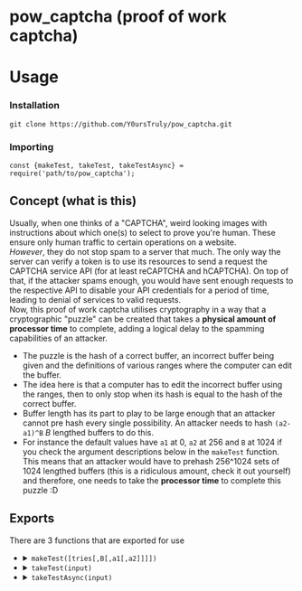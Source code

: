 # pow_captcha (proof of work captcha)

# Usage
### Installation
```
git clone https://github.com/Y0ursTruly/pow_captcha.git
```
### Importing
```
const {makeTest, takeTest, takeTestAsync} = require('path/to/pow_captcha');
```

## Concept (what is this)
Usually, when one thinks of a "CAPTCHA", weird looking images with instructions about which one(s) to select to prove you're human. These ensure only human traffic to certain operations on a website.<br>
_However_, they do not stop spam to a server that much. The only way the server can verify a token is to use its resources to send a request the CAPTCHA service API (for at least reCAPTCHA and hCAPTCHA). On top of that, if the attacker spams enough, you would have sent enough requests to the respective API to disable your API credentials for a period of time, leading to denial of services to valid requests.<br>
Now, this proof of work captcha utilises cryptography in a way that a cryptographic "puzzle" can be created that takes a **physical amount of processor time** to complete, adding a logical delay to the spamming capabilities of an attacker.
- The puzzle is the hash of a correct buffer, an incorrect buffer being given and the definitions of various ranges where the computer can edit the buffer.
- The idea here is that a computer has to edit the incorrect buffer using the ranges, then to only stop when its hash is equal to the hash of the correct buffer.
- Buffer length has its part to play to be large enough that an attacker cannot pre hash every single possibility. An attacker needs to hash `(a2-a1)^B` *B* lengthed buffers to do this.
- For instance the default values have `a1` at 0, `a2` at 256 and `B` at 1024 if you check the argument descriptions below in the `makeTest` function. This means that an attacker would have to prehash 256^1024 sets of 1024 lengthed buffers (this is a ridiculous amount, check it out yourself) and therefore, one needs to take the **processor time** to complete this puzzle :D

## Exports
There are 3 functions that are exported for use
<ul>
  <li>
    <details>
      <summary><code>makeTest([tries[,B[,a1[,a2]]]])</code></summary>
      <ul>
        <li><b>Description: </b>This function generates a cryptographic quiz based on the arguments given. Arguments in this function have <a href="https://github.com/Y0ursTruly/pow_captcha/blob/master/pow.js#L221">these constraints</a></li>
        <li><b>Returns: </b>
<pre>[
  string that looks like garbage but is the cryptographic quiz(hash of correct buffer, incorrect buffer, ranges of where to modify when guessing),
  string that looks like garbage but is the SOLUTION of the given cryptographic quiz(the correct buffer)
]</pre>
        </li>
        <li><b>Arguments: </b>
          <ul>
            <li><b>tries </b><code>number (default is 2^20 or 1048576)</code> The maximum amount of combinations(of the buffer) that might get guessed before arriving at the solution. In the cryptographic quiz, this is expressed in one or more ranges that multiply up to this number</li>
            <li><b>B </b><code>number (default is 64)</code> The length of the buffer. This will not affect tries because specific ranges across the buffer are chosen, but it prevents an attacker from prehashing all combinations of the buffer</li>
            <li><b>a1 </b><code>number (default is 0)</code> The lowest value a byte can be. For example if a1 is 65, there will be no byte less than 'A' in the buffer</li>
            <li><b>a2 </b><code>number (default is 256)</code> The highest value a byte can be plus one. For example if a2 is 91, there will be no byte greater than 'Z' in the buffer</li>
          </ul>
        </li>
      </ul>
    </details>
  </li>
  <li>
    <details>
      <summary><code>takeTest(input)</code></summary>
      <ul>
        <li><b>Description: </b>This function solves a cryptographic quiz based on the string input given</li>
        <li><b>Returns: </b>
<pre>string that looks like garbage but is the SOLUTION of the given cryptographic quiz(the correct buffer)</pre>
        </li>
        <li><b>Arguments: </b>
          <ul>
            <li><b>input </b><code>string</code> A string which is a cryptographic quiz</li>
          </ul>
        </li>
      </ul>
    </details>
  </li>
  <li>
    <details>
      <summary><code>takeTestAsync(input)</code></summary>
      <ul>
        <li><b>Description: </b>To avoid hanging the process that called it, this runs the takeTest function in a worker thread</li>
        <li><b>Returns: </b>
<pre>string that looks like garbage but is the SOLUTION of the given cryptographic quiz(the correct buffer)</pre>
        </li>
        <li><b>Arguments: </b>
          <ul>
            <li><b>input </b><code>string</code> A string which is a cryptographic quiz</li>
          </ul>
        </li>
      </ul>
    </details>
  </li>
</ul>
